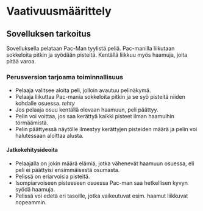 # Vaativuusmäärittely

## Sovelluksen tarkoitus

Sovelluksella pelataan Pac-Man tyylistä peliä. Pac-manilla liikutaan sokkeloita pitkin ja syödään pisteitä. 
Kentällä liikkuu myös haamuja, joita pitää varoa. 


### Perusversion tarjoama toiminnallisuus

- Pelaaja valitsee aloita peli, jolloin avautuu pelinäkymä. 
- Pelaaja liikuttaa Pac-mania sokkeloita pitkin ja se syö pisteitä niiden kohdalle osuessa. *tehty*
- Jos pelaaja osuu kentällä olevaan haamuun, peli päättyy.
- Pelin voi voittaa, jos saa kerättyä kaikki pisteet ilman haamuihin törmäämistä.
- Pelin päättyessä näytölle ilmestyy kerättyjen pisteiden määrä ja pelin voi halutessaan aloittaa alusta. 

#### Jatkokehitysideoita

- Pelaajalla on jokin määrä elämiä, jotka vähenevät haamuun osuessa, eli peli ei päättyisi ensimmäisestä osumasta.
- Pelissä on eriarvoisia pisteitä.
- Isompiarvoiseen pisteeseen osuessa Pac-man saa hetkellisen kyvyn syödä haamuja.
- Pelissä voi edetä eri tasoille, jotka vaikeutuvat esim. haamut liikkuvat nopeammin. 
  
